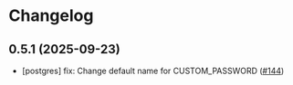 # Changelog

## 0.5.1 (2025-09-23)

* [postgres] fix: Change default name for CUSTOM_PASSWORD ([#144](https://github.com/CloudPirates-io/helm-charts/pull/144))
